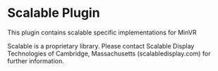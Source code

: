 # Scalable Plugin

This plugin contains scalable specific implementations for MinVR

Scalable is a proprietary library. Please contact Scalable Display Technologies of Cambridge, Massachusetts (scalabledisplay.com) for further information.
